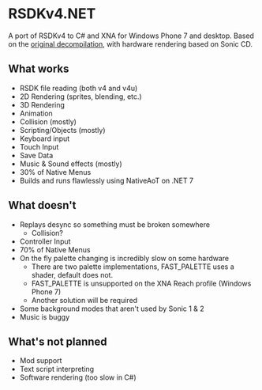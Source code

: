 # RSDKv4.NET
 A port of RSDKv4 to C# and XNA for Windows Phone 7 and desktop. Based on the [original decompilation](https://github.com/Rubberduckycooly/Sonic-1-2-2013-Decompilation), with hardware rendering based on Sonic CD.

## What works
- RSDK file reading (both v4 and v4u)
- 2D Rendering (sprites, blending, etc.)
- 3D Rendering
- Animation
- Collision (mostly)
- Scripting/Objects (mostly)
- Keyboard input
- Touch Input
- Save Data
- Music & Sound effects (mostly)
- 30% of Native Menus
- Builds and runs flawlessly using NativeAoT on .NET 7

## What doesn't
- Replays desync so something must be broken somewhere
    - Collision?
- Controller Input
- 70% of Native Menus
- On the fly palette changing is incredibly slow on some hardware
    - There are two palette implementations, FAST_PALETTE uses a shader, default does not. 
    - FAST_PALETTE is unsupported on the XNA Reach profile (Windows Phone 7)
    - Another solution will be required
- Some background modes that aren't used by Sonic 1 & 2
- Music is buggy

## What's not planned
- Mod support
- Text script interpreting
- Software rendering (too slow in C#)